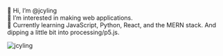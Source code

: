 👋 Hi, I’m @jcyling <br>
👀 I’m interested in making web applications. <br>
🌱 Currently learning JavaScript, Python, React, and the MERN stack. And dipping a little bit into processing/p5.js. <br>

<!---
jcyling/jcyling is a ✨ special ✨ repository because its `README.md` (this file) appears on your GitHub profile.
You can click the Preview link to take a look at your changes.
--->

<p><img align="center" src="https://github-readme-stats.vercel.app/api/top-langs?username=jcyling&show_icons=true&locale=en&layout=compact" alt="jcyling" /></p>

